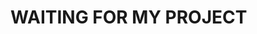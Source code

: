 <html>
<head>
  <title>Hello</title>
</head>
<body>
<h1>WAITING FOR MY PROJECT
</h1>
</body>
</html>
